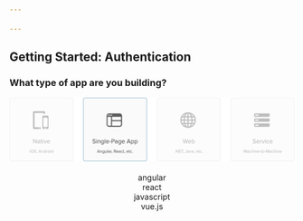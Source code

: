 ```yaml
---

---
```


## Getting Started: Authentication

### What type of app are you building?

<img src="./app_types_spa.png" usemap="#appmap" width="675">

<map name="appmap">
  <area shape="rect" coords="0,0,150,150" alt="native" href="./native">
  <area shape="rect" coords="175,0,325,150" alt="spa" href="./spa">
  <area shape="rect" coords="350,0,500,150" alt="web" href="./web">
  <area shape="rect" coords="525,0,675,150" alt="service" href="./service">
</map>

<div class="docs--page-tiles" style="text-align: center;"><a href="/code/angular/" style="text-decoration: none"><i class="icon docsPage code-angular-32"></i> <br>
              angular
            </a><a href="/code/react/" style="text-decoration: none"><i class="icon docsPage code-react-32"></i> <br>
              react
            </a><a href="/code/javascript/" style="text-decoration: none"><i class="icon docsPage code-javascript-32"></i> <br>
              javascript
            </a><a href="/code/vue/" style="text-decoration: none"><i class="icon docsPage code-vue-32"></i> <br>
              vue.js
            </a></div>